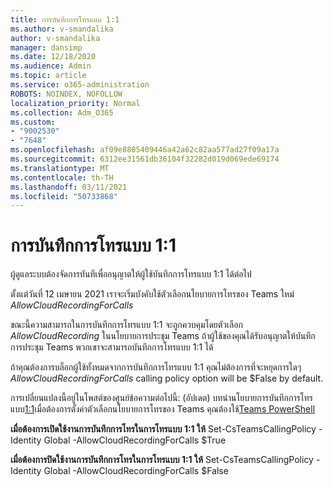 ```yaml
---
title: การบันทึกการโทรแบบ 1:1
ms.author: v-smandalika
author: v-smandalika
manager: dansimp
ms.date: 12/18/2020
ms.audience: Admin
ms.topic: article
ms.service: o365-administration
ROBOTS: NOINDEX, NOFOLLOW
localization_priority: Normal
ms.collection: Adm_O365
ms.custom:
- "9002530"
- "7648"
ms.openlocfilehash: af09e8805409446a42a62c82aa577ad27f09a17a
ms.sourcegitcommit: 6312ee31561db36104f32282d019d069ede69174
ms.translationtype: MT
ms.contentlocale: th-TH
ms.lasthandoff: 03/11/2021
ms.locfileid: "50733868"
---
```

# <a name="11-call-recording"></a>การบันทึกการโทรแบบ 1:1

ผู้ดูแลระบบต้องจัดการทันทีเพื่ออนุญาตให้ผู้ใช้บันทึกการโทรแบบ 1:1 ได้ต่อไป
 
ตั้งแต่วันที่ 12 เมษายน 2021 เราจะเริ่มบังคับใช้ตัวเลือกนโยบายการโทรของ Teams ใหม่ *AllowCloudRecordingForCalls* 

ขณะนี้ความสามารถในการบันทึกการโทรแบบ 1:1 จะถูกควบคุมโดยตัวเลือก *AllowCloudRecording* ในนโยบายการประชุม Teams ถ้าผู้ใช้ของคุณได้รับอนุญาตให้บันทึกการประชุม Teams พวกเขาจะสามารถบันทึกการโทรแบบ 1:1 ได้

ถ้าคุณต้องการบล็อกผู้ใช้ทั้งหมดจากการบันทึกการโทรแบบ 1:1 คุณไม่ต้องการที่จะหยุดการใดๆ *AllowCloudRecordingForCalls* calling policy option will be $False by default.

การเปลี่ยนแปลงนี้อยู่ในโพสต์ของศูนย์ข้อความต่อไปนี้: (อัปเดต) บทนํานโยบายการบันทึกการโทรแบบ[1:1](https://portal.microsoft.com/Adminportal/Home?ref=MessageCenter/:/messages/MC238796)เมื่อต้องการตั้งค่าตัวเลือกนโยบายการโทรของ Teams คุณต้องใช้[Teams PowerShell](https://docs.microsoft.com/microsoftteams/teams-powershell-install)

**เมื่อต้องการเปิดใช้งานการบันทึกการโทรในการโทรแบบ 1:1 ให้** Set-CsTeamsCallingPolicy -Identity Global -AllowCloudRecordingForCalls $True

**เมื่อต้องการปิดใช้งานการบันทึกการโทรในการโทรแบบ 1:1 ให้** Set-CsTeamsCallingPolicy -Identity Global -AllowCloudRecordingForCalls $False

